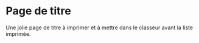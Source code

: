 # Page de titre

Une jolie page de titre à imprimer et à mettre dans le classeur avant la liste imprimée.